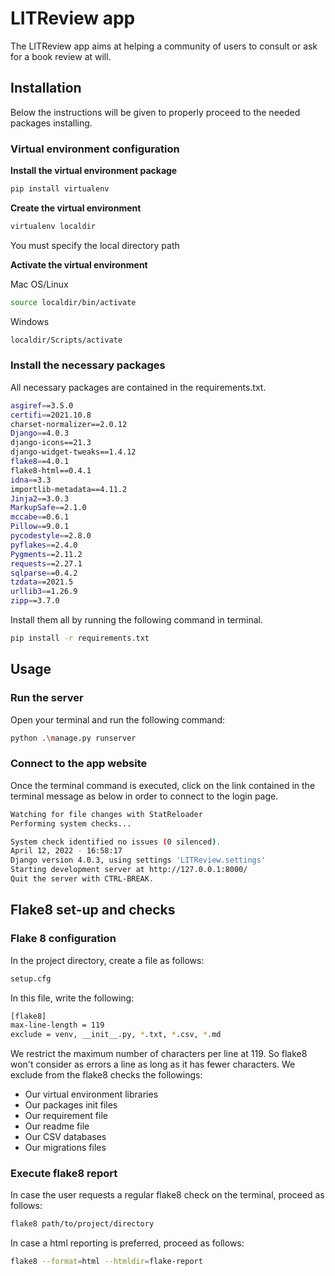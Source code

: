  # LITReview app

The LITReview app aims at helping a community of users to consult or ask for a book review at will.

## Installation

Below the instructions will be given to properly proceed to the needed packages installing.

### Virtual environment configuration

**Install the virtual environment package**

```bash
pip install virtualenv
```

**Create the virtual environment**

```bash
virtualenv localdir
```

You must specify the local directory path

**Activate the virtual environment**

Mac OS/Linux
```bash 
source localdir/bin/activate
```

Windows
```bash
localdir/Scripts/activate
```

### Install the necessary packages

All necessary packages are contained in the requirements.txt.
```bash
asgiref==3.5.0
certifi==2021.10.8
charset-normalizer==2.0.12
Django==4.0.3
django-icons==21.3
django-widget-tweaks==1.4.12
flake8==4.0.1
flake8-html==0.4.1
idna==3.3
importlib-metadata==4.11.2
Jinja2==3.0.3
MarkupSafe==2.1.0
mccabe==0.6.1
Pillow==9.0.1
pycodestyle==2.8.0
pyflakes==2.4.0
Pygments==2.11.2
requests==2.27.1
sqlparse==0.4.2
tzdata==2021.5
urllib3==1.26.9
zipp==3.7.0
```

Install them all by running the following command in terminal.
```bash
pip install -r requirements.txt
```

## Usage

### Run the server

Open your terminal and run the following command:
```bash
python .\manage.py runserver
```

### Connect to the app website

Once the terminal command is executed, click on the link contained in the terminal message as below in order to connect
to the login page.
```bash
Watching for file changes with StatReloader
Performing system checks...

System check identified no issues (0 silenced).
April 12, 2022 - 16:58:17
Django version 4.0.3, using settings 'LITReview.settings'
Starting development server at http://127.0.0.1:8000/
Quit the server with CTRL-BREAK.
```

## Flake8 set-up and checks

### Flake 8 configuration

In the project directory, create a file as follows:
```bash
setup.cfg
```

In this file, write the following:
```bash
[flake8]
max-line-length = 119
exclude = venv, __init__.py, *.txt, *.csv, *.md
```
We restrict the maximum number of characters per line at 119. So flake8 won't consider as errors a line as long as it
has fewer characters.
We exclude from the flake8 checks the followings:
- Our virtual environment libraries
- Our packages init files
- Our requirement file
- Our readme file
- Our CSV databases
- Our migrations files


### Execute flake8 report

In case the user requests a regular flake8 check on the terminal, proceed as follows:
```bash
flake8 path/to/project/directory
```

In case a html reporting is preferred, proceed as follows:
```bash
flake8 --format=html --htmldir=flake-report
```
